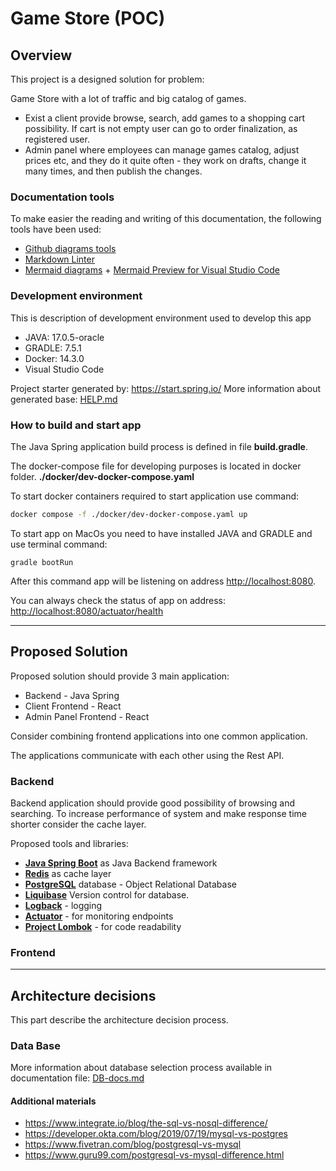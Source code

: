 # Game Store (POC)

## Overview

This project is a designed solution for problem:

Game Store with a lot of traffic and big catalog of games.

+ Exist a client provide browse, search, add games to a shopping cart possibility. If cart is not empty user can go to order finalization, as registered user.
+ Admin panel where employees can manage games catalog, adjust prices etc, and they do it quite often - they work on drafts, change it many times, and then publish the changes.

### Documentation tools

To make easier the reading and writing of this documentation, the following tools have been used:

+ [Github diagrams tools](https://docs.github.com/en/get-started/writing-on-github/working-with-advanced-formatting/creating-diagrams)
+ [Markdown Linter](https://marketplace.visualstudio.com/items?itemName=DavidAnson.vscode-markdownlint)
+ [Mermaid diagrams](https://mermaid-js.github.io/mermaid/#/) + [Mermaid Preview for Visual Studio Code](https://marketplace.visualstudio.com/items?itemName=bierner.markdown-mermaid)

### Development environment

This is description of development environment used to develop this app

+ JAVA: 17.0.5-oracle
+ GRADLE: 7.5.1
+ Docker: 14.3.0
+ Visual Studio Code

Project starter generated by: <https://start.spring.io/>
More information about generated base: [HELP.md](./docs/HELP.md)

### How to build and start app

The Java Spring application build process is defined in file **build.gradle**.

The docker-compose file for developing purposes is located in docker folder. **./docker/dev-docker-compose.yaml**

To start docker containers required to start application use command:

```bash
docker compose -f ./docker/dev-docker-compose.yaml up
```

To start app on MacOs you need to have installed JAVA and GRADLE and use terminal command:

```bach
gradle bootRun
```

After this command app will be listening on address [http://localhost:8080](http://localhost:8080).

You can always check the status of app on address: [http://localhost:8080/actuator/health](http://localhost:8080/actuator/health)

---

## Proposed Solution

Proposed solution should provide 3 main application:

+ Backend - Java Spring
+ Client Frontend - React
+ Admin Panel Frontend - React

Consider combining frontend applications into one common application.

The applications communicate with each other using the Rest API.

### Backend

Backend application should provide good possibility of browsing and searching. To increase performance of system and make response time shorter consider the cache layer.

Proposed tools and libraries:

+ [**Java Spring Boot**](https://spring.io/projects/spring-boot) as Java Backend framework
+ [**Redis**](https://redis.io/) as cache layer
+ [**PostgreSQL**](https://www.postgresql.org/) database - Object Relational Database
+ [**Liquibase**](https://www.liquibase.org/) Version control for database.
+ [**Logback**](https://logback.qos.ch/) - logging
+ [**Actuator**](https://www.baeldung.com/spring-boot-actuators) - for monitoring endpoints
+ [**Project Lombok**](https://github.com/projectlombok/lombok/wiki) - for code readability

### Frontend

---

## Architecture decisions

This part describe the architecture decision process.

### Data Base

More information about database selection process available in documentation file: [DB-docs.md](./docs/DB-docs.md)

#### Additional materials

+ <https://www.integrate.io/blog/the-sql-vs-nosql-difference/>
+ <https://developer.okta.com/blog/2019/07/19/mysql-vs-postgres>
+ <https://www.fivetran.com/blog/postgresql-vs-mysql>
+ <https://www.guru99.com/postgresql-vs-mysql-difference.html>
